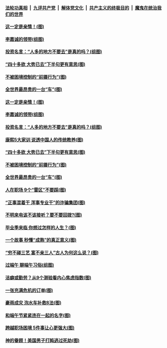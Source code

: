

####  [法轮功真相](../../../../basic/blob/master/README.md?t=06281102) &nbsp;|&nbsp; [九评共产党](../../../../9ping.md/blob/master/README.md?t=06281102) &nbsp;|&nbsp; [解体党文化](../../../../jtdwh.md/blob/master/README.md?t=06281102)  &nbsp;|&nbsp; [共产主义的终极目的](../../../../gczydzjmd.md/blob/master/README.md?t=06281102) &nbsp;|&nbsp; [魔鬼在统治我们的世界](../../../../mgztzwmdsj.md/blob/master/README.md?t=06281102) 

#### [这一定是亲情！(图)](../pages/p8/937905.md?t=06281102) 

#### [李嘉诚的领带(组图)](../pages/p8/937484.md?t=06281102) 

#### [投资名言：“人多的地方不要去”是真的吗？(组图)](../pages/p8/937855.md?t=06281102) 

#### [“四十多欲 大势已去”下半句更有意思(图)](../pages/p8/937811.md?t=06281102) 

#### [不被困境控制的“前摄行为”(图)](../pages/p8/937145.md?t=06281102) 

#### [全世界最昂贵的一台“车”(图)](../pages/p8/937477.md?t=06281102) 

#### [这一定是亲情！(图)](../pages/p8/937905.md?t=06281102) 

#### [李嘉诚的领带(组图)](../pages/p8/937484.md?t=06281102) 

#### [投资名言：“人多的地方不要去”是真的吗？(组图)](../pages/p8/937855.md?t=06281102) 

#### [康熙5大家训 说透中国人的传统教养(图)](../pages/p8/937696.md?t=06281102) 

#### [“四十多欲 大势已去”下半句更有意思(图)](../pages/p8/937811.md?t=06281102) 

#### [不被困境控制的“前摄行为”(图)](../pages/p8/937145.md?t=06281102) 

#### [全世界最昂贵的一台“车”(图)](../pages/p8/937477.md?t=06281102) 

#### [人在职场 9个“雷区”不要踩(图)](../pages/p8/937766.md?t=06281102) 

#### [“正事混着干 浑事专业干”的诈骗集团(图)](../pages/p8/937732.md?t=06281102) 

#### [不明来电该不该接听？要不要回拨?(图)](../pages/p8/936929.md?t=06281102) 

#### [毕业季来临 你想过怎样的人生？(图)](../pages/p8/937661.md?t=06281102) 

#### [一个故事 秒懂“成熟”的真正意义(图)](../pages/p8/936405.md?t=06281102) 

#### [“穷不碰三艺 富不亲三人”古人为何这么说？(图)](../pages/p8/937602.md?t=06281102) 

#### [过端午 聊端午习俗(组图)](../pages/p8/937246.md?t=06281102) 

#### [洁癖或勤劳？从9个测验看内心焦虑指数(图)](../pages/p8/937558.md?t=06281102) 

#### [一张充满危机的订单(图)](../pages/p8/936981.md?t=06281102) 

#### [豪雨成灾 泡水车补救8法(图)](../pages/p8/937526.md?t=06281102) 

#### [和端午节紧紧连在一起的名字(图)](../pages/p8/937448.md?t=06281102) 

#### [跨越职场困境 5件事让心更强大(图)](../pages/p8/937375.md?t=06281102) 

#### [神的眷顾！美国男子打盹逃过死劫(图)](../pages/p8/936985.md?t=06281102) 

